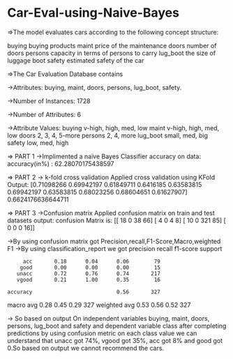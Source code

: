 # Car-Eval-using-Naive-Bayes

=>The model evaluates cars according to the following concept structure:

   buying             buying products
   maint              price of the maintenance
   doors              number of doors
   persons            capacity in terms of persons to carry
   lug_boot           the size of luggage boot
   safety              estimated safety of the car
   
=>The Car Evaluation Database contains  

->Attributes: buying, maint, doors, persons, lug_boot, safety.
  
->Number of Instances: 1728
   
->Number of Attributes: 6

->Attribute Values:
   buying       v-high, high, med, low
   maint        v-high, high, med, low
   doors        2, 3, 4, 5-more
   persons      2, 4, more
   lug_boot     small, med, big
   safety       low, med, high
 
=> PART 1
->Implimented a naïve Bayes Classifier
accuracy on data:
accuracy(in%) : 62.28070175438597

=> PART 2
-> k-fold cross validation
Applied cross validation using KFold
Output:
[0.71098266 0.69942197 0.61849711 0.6416185  0.63583815 0.69942197
 0.63583815 0.68023256 0.68604651 0.61627907]
0.6624176636644711

=> PART 3
->Confusion matrix
Applied confusion matrix on train and test datasets
output:
confusion Matrix is:
[[ 18   0  38  66]
 [  4   0   4   8]
 [ 10   0 321  85]
 [  0   0   0  16]]
 
 ->By using confusion matrix got Precision,recall,F1-Score,Macro,weighted F1
 ->By using classification_report we got
                precision    recall  f1-score   support

         acc       0.18      0.04      0.06        79
        good       0.00      0.00      0.00        15
       unacc       0.72      0.76      0.74       217
       vgood       0.21      1.00      0.35        16

    accuracy                           0.56       327
   macro avg       0.28      0.45      0.29       327
weighted avg       0.53      0.56      0.52       327
 
 
 -> So based on output
 On independent variables buying, maint, doors, persons, lug_boot and safety and dependent variable class after completing predictions by using confusion metric on each class value we can understand that unacc got 74%, vgood got 35%, acc got 8% and good got 0.So based on output we cannot recommend the cars.
 
 
 

